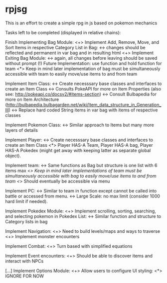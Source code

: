 # rpjsg
This is an effort to create a simple rpg in js based on pokemon mechanics

Tasks left to be completed (displayed in relative chains):

Finish Implementing Bag Module:
<+> Implement Add, Remove, Move, and Sort Items in respective Category List in Bag: 
  <-> changes should be reflected and permanent in var bag and in resulting html
<+> Implement Exiting Bag Module:
  <-> again, all changes before leaving should be saved without prompt
(!) Future Implementation: use function and hold function for team
  <*> Keep in mind later implementation of bag must be simultaneously accessible with team to easily move/use items to and from team
  
Implement Item Class:
<-> Create necesssary base classes and interfaces to create an Item Class
<-> Consults PokeAPI for more on Item Properties (also see: http://pokeapi.co/docsv2/#items-section)
<-> Consult Bulbapedia for more on Item Architecture (http://bulbapedia.bulbagarden.net/wiki/Item_data_structure_in_Generation_III)
<-> Replace hard coded String items in var bag with items of respective classes

Implement Pokemon Class:
<-> Similar approach to Items but many more layers of details

Implement Player:
<-> Create necesssary base classes and interfaces to create an Item Class
  <*> Player HAS-A Team, Player HAS-A bag, Player HAS-A Pokedex (might get away with keeping latter as separate global object).
  
Implement team:
  <-> Same functions as Bag but structure is one list with 6 items max
  <*> Keep in mind later implementations of team must be simultaneously accessible with bag to easily move/use items to and from team
  <*> Should eventually be accessible via menu

Implement PC:
  <-> Similar to team in function except cannot be called into battle or accessed from menu.
  <-> Large Scale: no max limit (consider 1000 hard limit if needed).

Implement Pokedex Module:
<+> Implement scrolling, sorting, searching, and selecting pokemon in Pokedex List:
  <-> Similar function and structure to Category lists in bag

Implement Navigation:
<+> Need to build levels/maps and ways to traverse
<+> Implement monster encounters

Implement Combat:
<+> Turn based with simplified equations

Implement Event encounters:
<+> Should be able to discover items and interact with NPCs

[...] Implement Options Module:
<+> Allow users to configure UI styling:
  <*> IGNORE FOR NOW
